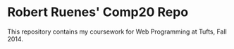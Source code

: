 Robert Ruenes' Comp20 Repo
==========================

This repository contains my coursework for Web Programming at Tufts, Fall 2014.